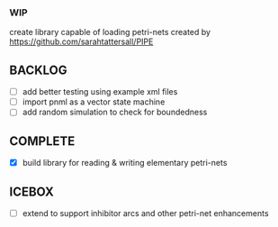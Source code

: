 ### WIP

create library capable of loading petri-nets created by https://github.com/sarahtattersall/PIPE


BACKLOG
-------
- [ ] add better testing using example xml files
- [ ] import pnml as a vector state machine
- [ ] add random simulation to check for boundedness

COMPLETE
--------
- [x] build library for reading & writing elementary petri-nets

ICEBOX
--------
- [ ] extend to support inhibitor arcs and other petri-net enhancements
